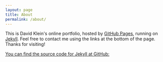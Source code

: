 ```yaml
---
layout: page
title: About
permalink: /about/
---
```


This is David Klein's online portfolio, hosted by [GitHub Pages][gh-pages], running on [Jekyll][jekyll]. Feel free to contact me using the links at the bottom of the page. Thanks for visiting!

[gh-pages]: https://pages.github.com/
[jekyll]: https://jekyllrb.com/

[You can find the source code for Jekyll at GitHub:](https://github.com/jekyll)
